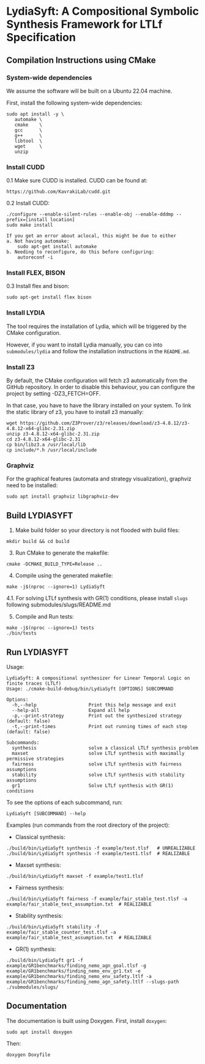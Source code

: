 # LydiaSyft: A Compositional Symbolic Synthesis Framework for LTLf Specification

## Compilation Instructions using CMake

### System-wide dependencies

We assume the software will be built on a Ubuntu 22.04 machine.

First, install the following system-wide dependencies:

```
sudo apt install -y \
   automake \
   cmake    \
   gcc      \
   g++      \
   libtool  \
   wget     \
   unzip
```


### Install CUDD

0.1 Make sure CUDD is installed. CUDD can be found at: 

    https://github.com/KavrakiLab/cudd.git

0.2 Install CUDD:

    ./configure --enable-silent-rules --enable-obj --enable-dddmp --prefix=[install location]
    sudo make install

    If you get an error about aclocal, this might be due to either
    a. Not having automake:
        sudo apt-get install automake
    b. Needing to reconfigure, do this before configuring:
        autoreconf -i


### Install FLEX, BISON

0.3 Install flex and bison:

    sudo apt-get install flex bison


### Install LYDIA

The tool requires the installation of Lydia, which will be triggered by the CMake configuration.

However, if you want to install Lydia manually, you can co into `submodules/lydia` and follow the installation instructions in the `README.md`.

### Install Z3

By default, the CMake configuration will fetch z3 automatically from the GitHub repository.
In order to disable this behaviour, you can configure the project by setting -DZ3_FETCH=OFF.

In that case, you have to have the library installed on your system.
To link the static library of z3, you have to install z3 manually:

```
wget https://github.com/Z3Prover/z3/releases/download/z3-4.8.12/z3-4.8.12-x64-glibc-2.31.zip
unzip z3-4.8.12-x64-glibc-2.31.zip
cd z3-4.8.12-x64-glibc-2.31
cp bin/libz3.a /usr/local/lib
cp include/*.h /usr/local/include
```

### Graphviz

For the graphical features (automata and strategy visualization), graphviz need to be installed:

```
sudo apt install graphviz libgraphviz-dev
```


## Build LYDIASYFT

1. Make build folder so your directory is not flooded with build files:

```
mkdir build && cd build
```

3. Run CMake to generate the makefile:

```
cmake -DCMAKE_BUILD_TYPE=Release ..
```

4. Compile using the generated makefile:

```
make -j$(nproc --ignore=1) LydiaSyft
```

4.1. For solving LTLf synthesis with GR(1) conditions, please install `slugs` following submodules/slugs/README.md

5. Compile and Run tests:

```
make -j$(nproc --ignore=1) tests
./bin/tests
```


## Run LYDIASYFT

Usage:

```
LydiaSyft: A compositional synthesizer for Linear Temporal Logic on finite traces (LTLf)
Usage: ./cmake-build-debug/bin/LydiaSyft [OPTIONS] SUBCOMMAND

Options:
  -h,--help                   Print this help message and exit
  --help-all                  Expand all help
  -p,--print-strategy         Print out the synthesized strategy (default: false)
  -t,--print-times            Print out running times of each step (default: false)

Subcommands:
  synthesis                   solve a classical LTLf synthesis problem
  maxset                      solve LTLf synthesis with maximally permissive strategies
  fairness                    solve LTLf synthesis with fairness assumptions
  stability                   solve LTLf synthesis with stability assumptions
  gr1                         Solve LTLf synthesis with GR(1) conditions
```

To see the options of each subcommand, run:

```
LydiaSyft [SUBCOMMAND] --help
```

Examples (run commands from the root directory of the project):

- Classical synthesis:

```
./build/bin/LydiaSyft synthesis -f example/test.tlsf   # UNREALIZABLE
./build/bin/LydiaSyft synthesis -f example/test1.tlsf  # REALIZABLE
```

- Maxset synthesis:

```
./build/bin/LydiaSyft maxset -f example/test1.tlsf
```

- Fairness synthesis:

```
./build/bin/LydiaSyft fairness -f example/fair_stable_test.tlsf -a example/fair_stable_test_assumption.txt  # REALIZABLE
```

- Stability synthesis:

```
./build/bin/LydiaSyft stability -f example/fair_stable_counter_test.tlsf -a example/fair_stable_test_assumption.txt  # REALIZABLE
```

- GR(1) synthesis:
```
./build/bin/LydiaSyft gr1 -f example/GR1benchmarks/finding_nemo_agn_goal.tlsf -g example/GR1benchmarks/finding_nemo_env_gr1.txt -e example/GR1benchmarks/finding_nemo_env_safety.ltlf -a example/GR1benchmarks/finding_nemo_agn_safety.ltlf --slugs-path ./submodules/slugs/
```

## Documentation

The documentation is built using Doxygen. First, install `doxygen`:

```
sudo apt install doxygen
```

Then:

```
doxygen Doxyfile
```
